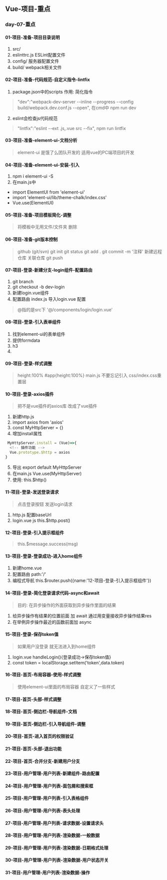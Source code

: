 ## Vue-项目-重点

### day-07-重点

#### 01-项目-准备-项目目录说明
1. src/
2. eslinttrc.js ESLint配置文件
3. config/ 服务器配置文件
4. build/ webpack相关文件
#### 02-项目-准备-代码规范-自定义指令-lintfix
1. package.json中的scripts 作用: 简化指令
>  "dev":"webpack-dev-server --inline --progress --config build/webpack.dev.conf.js --open", 在cmd中 npm run dev
2. eslint会检查js代码规范
>   "lintfix":"eslint --ext .js,.vue src --fix",
> npm run lintfix

#### 03-项目-准备-element-ui-文档分析
> element-ui 是饿了么团队开发的 适用vue的PC端项目的开发

#### 04-项目-准备-element-ui-安装-引入
1. npm i element-ui -S
2. 在main.js中
  - import ElementUI from 'element-ui'
  - import 'element-ui/lib/theme-chalk/index.css'
  - Vue.use(ElementUI)

#### 05-项目-准备-项目模板简化-调整
> 将模板中无用文件/文件夹 删除

#### 06-项目-准备-git版本控制
> github (git/svn)
git init
git status
git add .
git commit -m '注释'
新建远程仓库
关联仓库
git push

#### 07-项目-登录-新建分支-login组件-配置路由
1. git branch
2. git checkout -b dev-login
3. 新建login.vue组件
4. 配置路由 index.js 导入login.vue 配置
> @指的是src下  '@/components/login/login.vue'

#### 08-项目-登录-引入表单组件
1. 找到element-ui的表单组件
2. 提供formdata
3. h3
4. <el-button></el-button>
#### 09-项目-登录-样式调整
> height:100% #app{height:100%}
> main.js 不要忘记引入 css/index.css重置层

#### 10-项目-登录-axios插件
> 把不是vue插件的axios库 改成了vue插件
1. 新建http.js
2. import axios from 'axios'
3. const MyHttpServer = {}
4. 增加install属性
```js
 MyHttpServer.install = (Vue)=>{
  <!-- 插件功能 -->
  Vue.prototype.$http = axios
}
```
5. 导出 export default MyHttpServer
6. 在main.js  Vue.use(MyHttpServer)
7. 使用: this.$http()

#### 11-项目-登录-发送登录请求
> 点击登录按钮 发送login请求
1. http.js 配置baseUrl
2. login.vue js this.$http.post()


#### 12-项目-登录-引入提示框组件
> this.$message.success(msg)

#### 13-项目-登录-登录成功-进入home组件
1. 新建home.vue
2. 配置路由 path:'/'
3. 编程式导航 this.$router.push({name:'12-项目-登录-引入提示框组件'})

#### 14-项目-登录-简化登录请求代码-async和await
> 目的: 在异步操作的外面获取到异步操作里面的结果
1. 给异步操作有结果的位置前面 加 await 通过用变量接收异步操作结果res
2. 在举例异步操作最近的函数前面加 async

#### 15-项目-登录-保存token值
> 如果用户没登录 就无法进入到home组件
1. login.vue handleLogin(){登录成功->保存token值}
2. const token = localStorage.setItem('token',data.token)

#### 16-项目-首页-布局容器-使用-样式调整
> 使用element-ui里面的布局容器
> 自定义了一些样式

#### 17-项目-首页-头部-样式调整

#### 18-项目-首页-侧边栏-导航组件-文档

#### 19-项目-首页-侧边栏-引入导航组件-调整

#### 20-项目-首页-进入首页的权限验证

#### 21-项目-首页-头部-退出功能

#### 22-项目-首页-合并分支-新建用户分支

#### 23-项目-用户管理-用户列表-新建组件-路由配置

#### 24-项目-用户管理-用户列表-面包屑和搜索框

#### 25-项目-用户管理-用户列表-引入表格组件

#### 26-项目-用户管理-用户列表-表头处理

#### 27-项目-用户管理-用户列表-请求数据-设置请求头

#### 28-项目-用户管理-用户列表-渲染数据-一般数据

#### 29-项目-用户管理-用户列表-渲染数据-日期格式处理

#### 30-项目-用户管理-用户列表-渲染数据-用户状态开关

#### 31-项目-用户管理-用户列表-渲染数据-操作



